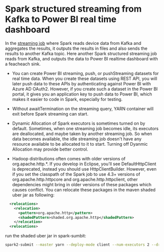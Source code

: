 # Spark structured streaming from Kafka to Power BI real time dashboard

In the [streaming job](/IoTKafkaSpark/2.Streaming) where Spark reads device data from Kafka and aggregates the results, it outputs the results in files and also sends the results to another Kafka topic.  Here another Spark structured streaming job reads from Kafka, and outputs the data to Power BI realtime dashboard with a feacheach sink. 

* You can create Power BI streaming, push, or pushStreaming datasets for real time data.  When you create these datasets using REST API, you will later push data to these APIs by authenticating against Power BI with Azure AD OAuth2.  However, if you create such a dataset in the Power BI portal, it gives you an application key to push data to Power BI, which makes it easier to code in Spark, especially for testing.

* Without awaitTermination on the streaming query, YARN container will exit before Spark streaming can start. 

* Dynamic Allocation of Spark executors is sometimes turned on by default.  Sometimes, when one streaming job becomes idle, its executors are deallocated, and maybe taken by another streaming job. So when data becomes available, the idle streaming job doesn't have any resource available to be allocated to it to start.  Turning off Dyanmic Allocation may provide better control.

* Hadoop distributions often comes with older versions of org.apache.http.*.  If you develop in Eclipse, you'll see DefaultHttpClient is deprecated, instead you should use HttpClientBuilder.  However, even if you set the classpath of the Spark job to use 4.3+ versions of org.apache.http.httpcore and org.apache.http.httpclient, other dependencies might bring in older versions of these packages which causes conflict.  You can relocate these packages in the maven shaded uber jar as following:
```xml
  <relocations>
    <relocation>
      <pattern>org.apache.http</pattern>
      <shadedPattern>shaded.org.apache.http</shadedPattern>
    </relocation>
  <relocations>
```
run the shaded uber jar in spark-sumbit:
```bash
spark2-submit --master yarn --deploy-mode client --num-executors 2 --driver-java-options='-Dlog4j.configuration=file:log4j.properties' --class org.pliu.iot.bi.stream2powerbi ./powerbi-sink-0.0.1.jar
```
